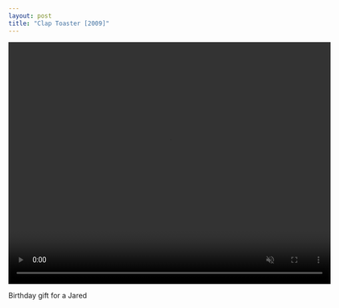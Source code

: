 ```yaml
---
layout: post
title: "Clap Toaster [2009]"
---
```



<video width="640" height="480" controls autoplay muted loop>
<source src="/assets/clap_toaster.mp4" type="video/mp4">
 Your browser does not support the video tag.
</video>

Birthday gift for a Jared